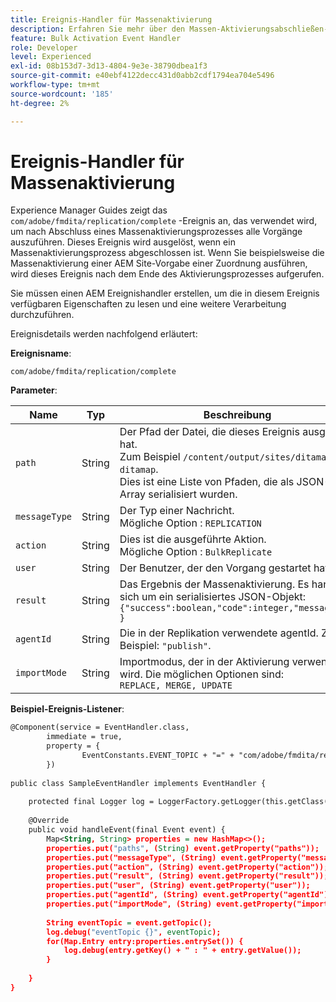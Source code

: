 ```yaml
---
title: Ereignis-Handler für Massenaktivierung
description: Erfahren Sie mehr über den Massen-Aktivierungsabschließen-Ereignishandler
feature: Bulk Activation Event Handler
role: Developer
level: Experienced
exl-id: 08b153d7-3d13-4804-9e3e-38790dbea1f3
source-git-commit: e40ebf4122decc431d0abb2cdf1794ea704e5496
workflow-type: tm+mt
source-wordcount: '185'
ht-degree: 2%

---
```


# Ereignis-Handler für Massenaktivierung

Experience Manager Guides zeigt das `com/adobe/fmdita/replication/complete` -Ereignis an, das verwendet wird, um nach Abschluss eines Massenaktivierungsprozesses alle Vorgänge auszuführen. Dieses Ereignis wird ausgelöst, wenn ein Massenaktivierungsprozess abgeschlossen ist. Wenn Sie beispielsweise die Massenaktivierung einer AEM Site-Vorgabe einer Zuordnung ausführen, wird dieses Ereignis nach dem Ende des Aktivierungsprozesses aufgerufen.

Sie müssen einen AEM Ereignishandler erstellen, um die in diesem Ereignis verfügbaren Eigenschaften zu lesen und eine weitere Verarbeitung durchzuführen.

Ereignisdetails werden nachfolgend erläutert:

**Ereignisname**:

```
com/adobe/fmdita/replication/complete 
```

**Parameter**:

|Name|Typ|Beschreibung|
|---|---|---|
|`path`|String|Der Pfad der Datei, die dieses Ereignis ausgelöst hat. <br> Zum Beispiel `/content/output/sites/ditamap1-ditamap`. <br> Dies ist eine Liste von Pfaden, die als JSON-Array serialisiert wurden.|
|`messageType`|String|Der Typ einer Nachricht. <br>Mögliche Option : `REPLICATION`|
|`action`|String|Dies ist die ausgeführte Aktion. <br>Mögliche Option : `BulkReplicate`|
|`user`|String|Der Benutzer, der den Vorgang gestartet hat.|
|`result`|String|Das Ergebnis der Massenaktivierung. Es handelt sich um ein serialisiertes JSON-Objekt: <br>`{"success":boolean,"code":integer,"message":"" }`|
|`agentId`|String|Die in der Replikation verwendete agentId. Zum Beispiel: `"publish"`.|
|`importMode`|String|Importmodus, der in der Aktivierung verwendet wird. Die möglichen Optionen sind: <br>`REPLACE, MERGE, UPDATE`|.


**Beispiel-Ereignis-Listener**:

```XML
@Component(service = EventHandler.class,
        immediate = true,
        property = {
                EventConstants.EVENT_TOPIC + "=" + "com/adobe/fmdita/replication/complete",
        })
 
public class SampleEventHandler implements EventHandler {
 
    protected final Logger log = LoggerFactory.getLogger(this.getClass());
 
    @Override
    public void handleEvent(final Event event) {
        Map<String, String> properties = new HashMap<>();
        properties.put("paths", (String) event.getProperty("paths"));
        properties.put("messageType", (String) event.getProperty("messageType"));
        properties.put("action", (String) event.getProperty("action"));
        properties.put("result", (String) event.getProperty("result"));
        properties.put("user", (String) event.getProperty("user"));
        properties.put("agentId", (String) event.getProperty("agentId"));
        properties.put("importMode", (String) event.getProperty("importMode"));
 
        String eventTopic = event.getTopic();
        log.debug("eventTopic {}", eventTopic);
        for(Map.Entry entry:properties.entrySet()) {
            log.debug(entry.getKey() + " : " + entry.getValue());
        }
 
    }
}
```
